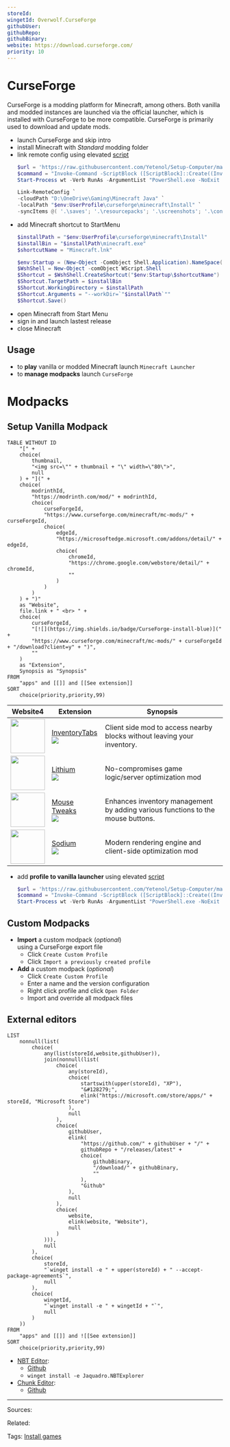 ```yaml
---
storeId: 
wingetId: Overwolf.CurseForge
githubUser: 
githubRepo: 
githubBinary: 
website: https://download.curseforge.com/
priority: 10
---
```


# CurseForge

CurseForge is a modding platform for Minecraft, among others. Both vanilla and modded instances are launched via the official launcher, which is installed with CurseForge to be more compatible. CurseForge is primarily used to download and update mods.

- launch CurseForge and skip intro
- install Minecraft with *Standard* modding folder
- link remote config using elevated [script](../scripts/Sync-MinecraftJava.ps1)
  ```powershell
  $url = 'https://raw.githubusercontent.com/Yetenol/Setup-Computer/main/scripts/Sync-MinecraftJava.ps1'
  $command = "Invoke-Command -ScriptBlock ([ScriptBlock]::Create((Invoke-WebRequest -Uri $url)))"
  Start-Process wt -Verb RunAs -ArgumentList "PowerShell.exe -NoExit -Command $command"
  ```
    ```powershell
    Link-RemoteConfig `
    -cloudPath "D:\OneDrive\Gaming\Minecraft Java" `
    -localPath "$env:UserProfile\curseforge\minecraft\Install" `
    -syncItems @( '.\saves'; '.\resourcepacks'; '.\screenshots'; '.\config'; '.\shaderpacks'; '.\hotbar.nbt'; '.\options.txt'; '.\servers.dat' )
    ```
- add Minecraft shortcut to StartMenu
    ```powershell
    $installPath = "$env:UserProfile\curseforge\minecraft\Install"
    $installBin = "$installPath\minecraft.exe"
    $shortcutName = "Minecraft.lnk"
    
    $env:Startup = (New-Object -ComObject Shell.Application).NameSpace('shell:Startup').Self.Path
    $WshShell = New-Object -comObject WScript.Shell
    $Shortcut = $WshShell.CreateShortcut("$env:Startup\$shortcutName")
    $Shortcut.TargetPath = $installBin
    $Shortcut.WorkingDirectory = $installPath
    $Shortcut.Arguments = "--workDir=`"$installPath`""
    $Shortcut.Save()
    ```
- open Minecraft from Start Menu
- sign in and launch lastest release
- close Minecraft

## Usage

-  to **play** vanilla or modded Minecraft launch `Minecraft Launcher`  
-  to **manage modpacks** launch `CurseForge`  

# Modpacks

## Setup Vanilla Modpack

```dataview
TABLE WITHOUT ID
    "[" +
    choice(
        thumbnail,
        "<img src=\"" + thumbnail + "\" width=\"80\">",
        null
    ) + "](" +
    choice(
        modrinthId,
        "https://modrinth.com/mod/" + modrinthId,
        choice(
            curseForgeId,
            "https://www.curseforge.com/minecraft/mc-mods/" + curseForgeId,
            choice(
                edgeId,
                "https://microsoftedge.microsoft.com/addons/detail/" + edgeId,
                choice(
                    chromeId,
                    "https://chrome.google.com/webstore/detail/" + chromeId,
                    ""   
                )
            )
        )
    ) + ")"
    as "Website",
    file.link + " <br> " +
    choice(
        curseForgeId,
        "[![](https://img.shields.io/badge/CurseForge-install-blue)](" + 
        "https://www.curseforge.com/minecraft/mc-mods/" + curseForgeId + "/download?client=y" + ")",
        ""
    )
    as "Extension",
    Synopsis as "Synopsis"
FROM
    "apps" and [[]] and [[See extension]]
SORT
    choice(priority,priority,99)
```

<table class="dataview table-view-table"><thead class="table-view-thead"><tr class="table-view-tr-header"><th class="table-view-th"><span>Website</span><span class="dataview small-text">4</span></th><th class="table-view-th"><span>Extension</span></th><th class="table-view-th"><span>Synopsis</span></th></tr></thead><tbody class="table-view-tbody"><tr><td><span><a aria-label-position="top" aria-label="https://modrinth.com/mod/inventory-tabs-updated" rel="noopener" class="external-link" href="https://modrinth.com/mod/inventory-tabs-updated" target="_blank"><img width="80" src="https://cdn.modrinth.com/data/F1AqcMCK/icon.png" referrerpolicy="no-referrer"></a></span></td><td><span><a aria-label-position="top" aria-label="apps/InventoryTabs.md" data-href="apps/InventoryTabs.md" href="apps/InventoryTabs.md" class="internal-link" target="_blank" rel="noopener">InventoryTabs</a> <br> <a aria-label-position="top" aria-label="https://www.curseforge.com/minecraft/mc-mods/inventory-tabs-updated/download?client=y" rel="noopener" class="external-link" href="https://www.curseforge.com/minecraft/mc-mods/inventory-tabs-updated/download?client=y" target="_blank"><img src="https://img.shields.io/badge/Download-latest-red" referrerpolicy="no-referrer"></a></span></td><td><span>Client side mod to access nearby blocks without leaving your inventory.</span></td></tr><tr><td><span><a aria-label-position="top" aria-label="https://modrinth.com/mod/lithium" rel="noopener" class="external-link" href="https://modrinth.com/mod/lithium" target="_blank"><img width="80" src="https://cdn.modrinth.com/data/gvQqBUqZ/icon.png" referrerpolicy="no-referrer"></a></span></td><td><span><a aria-label-position="top" aria-label="apps/Lithium.md" data-href="apps/Lithium.md" href="apps/Lithium.md" class="internal-link" target="_blank" rel="noopener">Lithium</a> <br> <a aria-label-position="top" aria-label="https://www.curseforge.com/minecraft/mc-mods/lithium/download?client=y" rel="noopener" class="external-link" href="https://www.curseforge.com/minecraft/mc-mods/lithium/download?client=y" target="_blank"><img src="https://img.shields.io/badge/Download-latest-red" referrerpolicy="no-referrer"></a></span></td><td><span>No-compromises game logic/server optimization mod</span></td></tr><tr><td><span><a aria-label-position="top" aria-label="https://modrinth.com/mod/mouse-tweaks" rel="noopener" class="external-link" href="https://modrinth.com/mod/mouse-tweaks" target="_blank"><img width="80" src="https://cdn.modrinth.com/data/aC3cM3Vq/icon.jpg" referrerpolicy="no-referrer"></a></span></td><td><span><a aria-label-position="top" aria-label="apps/Mouse Tweaks.md" data-href="apps/Mouse Tweaks.md" href="apps/Mouse Tweaks.md" class="internal-link" target="_blank" rel="noopener">Mouse Tweaks</a> <br> <a aria-label-position="top" aria-label="https://www.curseforge.com/minecraft/mc-mods/mouse-tweaks/download?client=y" rel="noopener" class="external-link" href="https://www.curseforge.com/minecraft/mc-mods/mouse-tweaks/download?client=y" target="_blank"><img src="https://img.shields.io/badge/Download-latest-red" referrerpolicy="no-referrer"></a></span></td><td><span>Enhances inventory management by adding various functions to the mouse buttons.</span></td></tr><tr><td><span><a aria-label-position="top" aria-label="https://modrinth.com/mod/sodium" rel="noopener" class="external-link" href="https://modrinth.com/mod/sodium" target="_blank"><img width="80" src="https://media.forgecdn.net/avatars/284/773/637298471098686391.png" referrerpolicy="no-referrer"></a></span></td><td><span><a aria-label-position="top" aria-label="apps/Sodium.md" data-href="apps/Sodium.md" href="apps/Sodium.md" class="internal-link" target="_blank" rel="noopener">Sodium</a> <br> <a aria-label-position="top" aria-label="https://www.curseforge.com/minecraft/mc-mods/sodium/download?client=y" rel="noopener" class="external-link" href="https://www.curseforge.com/minecraft/mc-mods/sodium/download?client=y" target="_blank"><img src="https://img.shields.io/badge/Download-latest-red" referrerpolicy="no-referrer"></a></span></td><td><span>Modern rendering engine and client-side optimization mod</span></td></tr></tbody></table>

- add **profile to vanilla launcher** using elevated [script](../scripts/Link-MinecraftFabric.ps1)
  ```powershell
  $url = 'https://raw.githubusercontent.com/Yetenol/Setup-Computer/main/scripts/Link-MinecraftFabric.ps1'
  $command = "Invoke-Command -ScriptBlock ([ScriptBlock]::Create((Invoke-WebRequest -Uri $url)))"
  Start-Process wt -Verb RunAs -ArgumentList "PowerShell.exe -NoExit -Command $command"
  ```

## Custom Modpacks

- **Import** a custom modpack (_optional_)  
  using a CurseForge export file
  - Click `Create Custom Profile`
  - Click `Import a previously created profile`
- **Add** a custom modpack (_optional_)  
  - Click `Create Custom Profile`
  - Enter a name and the version configuration
  - Right click profile and click `Open Folder`
  - Import and override all modpack files

## External editors

```dataview
LIST
    nonnull(list(
        choice(
            any(list(storeId,website,githubUser)),
            join(nonnull(list(
                choice(
                    any(storeId),
                    choice(
                        startswith(upper(storeId), "XP"),
                        "&#128279;",
                        elink("https://microsoft.com/store/apps/" + storeId, "Microsoft Store")
                    ),
                    null
                ),
                choice(
                    githubUser,
                    elink(
                        "https://github.com/" + githubUser + "/" + 
                        githubRepo + "/releases/latest" + 
                        choice(
                            githubBinary,
                            "/download/" + githubBinary,
                            ""
                        ),
                        "Github"
                    ),
                    null
                ),
                choice(
                    website,
                    elink(website, "Website"),
                    null
                )
            ))),
            null
        ),
        choice(
            storeId,
            "`winget install -e " + upper(storeId) + " --accept-package-agreements`",
            null
        ),
        choice(
            wingetId,
            "`winget install -e " + wingetId + "`",
            null
        )
    ))
FROM
    "apps" and [[]] and ![[See extension]]
SORT
    choice(priority,priority,99)
```

<ul class="dataview list-view-ul"><li><span><a aria-label-position="top" aria-label="apps/NBT Editor.md" data-href="apps/NBT Editor.md" href="apps/NBT Editor.md" class="internal-link" target="_blank" rel="noopener">NBT Editor</a></span>: <ul class="dataview dataview-ul dataview-result-list-ul"><li class="dataview-result-list-li"><span><a aria-label-position="top" aria-label="https://github.com/jaquadro/NBTExplorer/releases/latest" rel="noopener" class="external-link" href="https://github.com/jaquadro/NBTExplorer/releases/latest" target="_blank">Github</a></span></li><li class="dataview-result-list-li"><span><code>winget install -e Jaquadro.NBTExplorer</code></span></li></ul></li><li><span><a aria-label-position="top" aria-label="apps/Chunk Editor.md" data-href="apps/Chunk Editor.md" href="apps/Chunk Editor.md" class="internal-link" target="_blank" rel="noopener">Chunk Editor</a></span>: <ul class="dataview dataview-ul dataview-result-list-ul"><li class="dataview-result-list-li"><span><a aria-label-position="top" aria-label="https://github.com/Querz/mcaselector/releases/latest/download/MCA_Selector_Setup.exe" rel="noopener" class="external-link" href="https://github.com/Querz/mcaselector/releases/latest/download/MCA_Selector_Setup.exe" target="_blank">Github</a></span></li></ul></li></ul>

---


Sources:

Related:

Tags:
[Install games](../notes/Install%20games.md)